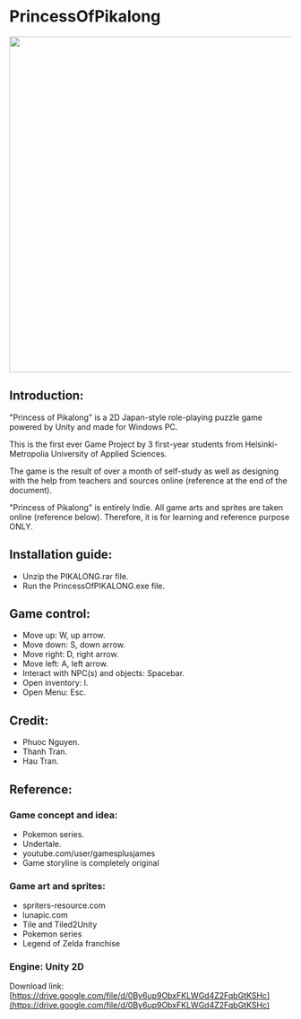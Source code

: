 # PrincessOfPikalong

<img src='./demo.gif' width="600">

## Introduction: 
	
"Princess of Pikalong" is a 2D Japan-style role-playing puzzle game powered by Unity and made for Windows PC. 

This is the first ever Game Project by 3 first-year students from Helsinki-Metropolia University of Applied Sciences.

The game is the result of over a month of self-study as well as designing with the help from teachers and sources online (reference at the end of the document). 

"Princess of Pikalong" is entirely Indie. All game arts and sprites are taken online (reference below). Therefore, it is for
learning and reference purpose ONLY.  
	
## Installation guide: 
- Unzip the PIKALONG.rar file.
- Run the PrincessOfPIKALONG.exe file.

## Game control:
- Move up: W, up arrow.
- Move down: S, down arrow.
- Move right: D, right arrow.
- Move left: A, left arrow.
- Interact with NPC(s) and objects: Spacebar.
- Open inventory: I.
- Open Menu: Esc.

## Credit:
 - Phuoc Nguyen.
 - Thanh Tran.
 - Hau Tran.

## Reference:
### Game concept and idea:
 - Pokemon series.
 - Undertale.
 - youtube.com/user/gamesplusjames
 - Game storyline is completely original

### Game art and sprites:
 - spriters-resource.com
 - lunapic.com
 - Tile and Tiled2Unity
 - Pokemon series
 - Legend of Zelda franchise

### Engine: Unity 2D

Download link: [https://drive.google.com/file/d/0By6up9ObxFKLWGd4Z2FqbGtKSHc](https://drive.google.com/file/d/0By6up9ObxFKLWGd4Z2FqbGtKSHc)
